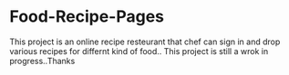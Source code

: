 # Food-Recipe-Pages
This project is an online recipe resteurant that chef can sign in and drop various recipes for differnt kind of food..
This project is still a wrok in progress..Thanks
